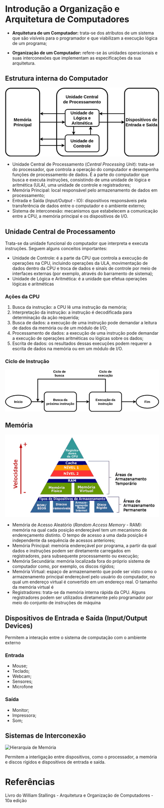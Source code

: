 # Introdução a Organização e Arquitetura de Computadores


- **Arquitetura de um Computador:** trata-se dos atributos de um sistema que são visíveis para o programador e que viabilizam a execução lógica de um programa;

- **Organização de um Computador:** refere-se às unidades operacionais e suas interconexões que implementam as especificações da sua arquitetura.


## Estrutura interna do Computador

![A Estrutura Interna do Computador](imgs/vonneumann.png)

- Unidade Central de Processamento (*Central Processing Unit*): trata-se do processador, que controla a operação do computador e desempenha funções de processamento de dados. É a parte do computador que busca e executa instruções, consistindo de uma unidade de lógica e aritmética (ULA), uma unidade de controle e registradores;
- Memória Principal: local responsável pelo armazenamento de dados em processamento;
- Entrada e Saída (*Input/Output* - IO): dispositivos responsáveis pela transferência de dados entre o computador e o ambiente externo;
- Sistema de interconexão: mecanismos que estabelecem a comunicação entre a CPU, a memória principal e os dispositivos de I/O.


## Unidade Central de Processamento

Trata-se da unidade funcional do computador que interpreta e executa instruções. Seguem alguns conceitos importantes:

- Unidade de Controle: é a parte da CPU que controla a execução de operações na CPU, incluindo operações da ULA, movimentação de dados dentro da CPU e troca de dados e sinais de controle por meio de interfaces externas (por exemplo, através do barramento de sistema);
- Unidade de Lógica e Aritmética: é a unidade que efetua operações lógicas e aritméticas

### Ações da CPU

1) Busca da instrução: a CPU lê uma instrução da memória;
2) Interpretação da instrução: a instrução é decodificada para determinação da ação requerida;
3) Busca de dados: a execução de uma instrução pode demandar a leitura de dados da memória ou de um módulo de I/O;
4) Processamento de dados: a execução de uma instrução pode demandar a execução de operações aritméticas ou lógicas sobre os dados;
5) Escrita de dados: os resultados dessas execuções podem requerer a escrita de dados na memória ou em um módulo de I/O.

### Ciclo de Instrução

![O Ciclo de Instrução](imgs/ciclo_instrucao.png)


## Memória

![Hierarquia de Memória](imgs/hierarquia_memoria.png)

- Memória de Acesso Aleatório (*Random Access Memory* - RAM): memória na qual cada posição endereçável tem um mecanismo de endereçamento distinto. O tempo de acesso a uma dada posição é independente da sequência de acessos anteriores;
- Memória Principal: memória endereçável por programa, a partir da qual dados e instruções podem ser diretamente carregados em registradores, para subsequente processamento ou execução;
- Memória Secundária: memória localizada fora do próprio sistema de computador como, por exemplo, os discos rígidos;
- Memória Virtual: espaço de armazenamento que pode ser visto como o armazenamento principal endereçável pelo usuário do computador, no qual um endereço virtual é convertido em um endereço real. O tamanho da memória virtual é 
- Registradores: trata-se da memória interna rápida da CPU. Alguns registradores podem ser utilizados diretamente pelo programador por meio do conjunto de instruções de máquina

## Dispositivos de Entrada e Saída (Input/Output Devices)

Permitem a interação entre o sistema de computação com o ambiente externo

### Entrada

- Mouse;
- Teclado;
- Webcam;
- Sensores;
- Microfone

### Saída

- Monitor;
- Impressora;
- Som;


## Sistemas de Interconexão

![Hierarquia de Memória](imgs/barramentos.png)

Permitem a interligação entre dispositivos, como o processador, a memória e discos rígidos e dispositivos de entrada e saída.

# Referências

Livro do William Stallings - Arquitetura e Organização de Computadores - 10a edição
